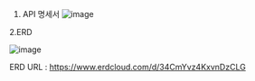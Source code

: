 1. API 명세서
![image](https://github.com/user-attachments/assets/08fba196-9eb5-4052-be24-2a2b59f298c4)



2.ERD 



![image](https://github.com/user-attachments/assets/eba536b0-a77b-4fa6-b55d-f522289db52c)

ERD URL : https://www.erdcloud.com/d/34CmYvz4KxvnDzCLG
